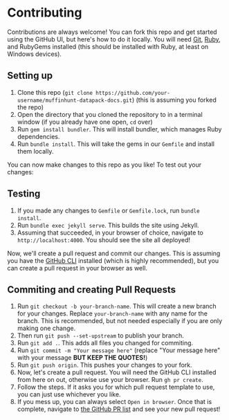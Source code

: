 # Contributing

Contributions are always welcome! You can fork this repo and get started using the GitHub UI, but here's how to do it locally. You will need [Git](https://git-scm.com/downloads), [Ruby](https://www.ruby-lang.org/en/), and RubyGems installed (this should be installed with Ruby, at least on Windows devices).

## Setting up

1. Clone this repo (`git clone https://github.com/your-username/muffinhunt-datapack-docs.git`) (this is assuming you forked the repo)
2. Open the directory that you cloned the repository to in a terminal window (if you already have one open, `cd` over)
3. Run `gem install bundler`. This will install bundler, which manages Ruby dependencies.
4. Run `bundle install`. This will take the gems in our `Gemfile` and install them locally.

You can now make changes to this repo as you like! To test out your changes:

## Testing

1. If you made any changes to `Gemfile` or `Gemfile.lock`, run `bundle install`.
2. Run `bundle exec jekyll serve`. This builds the site using Jekyll.
3. Assuming that succeeded, in your browser of choice, navigate to `http://localhost:4000`. You should see the site all deployed!

Now, we'll create a pull request and commit our changes. This is assuming you have the [GitHub CLI](https://cli.github.com/) installed (which is highly recommended), but you can create a pull request in your browser as well.

## Commiting and creating Pull Requests

1. Run `git checkout -b your-branch-name`. This will create a new branch for your changes. Replace `your-branch-name` with any name for the branch. This is recommended, but not needed especially if you are only making one change.
2. Then run `git push --set-upstream` to publish your branch.
3. Run `git add .`. This adds all files you changed for commiting.
4. Run `git commit -m "Your message here"` (replace "Your message here" with your message **BUT KEEP THE QUOTES!**)
5. Run `git push origin`. This pushes your changes to your fork.
6. Now, let's create a pull request. You will need the GitHub CLI installed from here on out, otherwise use your browser. Run `gh pr create`.
7. Follow the steps. If it asks you for which pull request template to use, you can just use whichever you like.
8. If you mess up, you can always select `Open in browser`. Once that is complete, navigate to [the GitHub PR list](https://github.com/osfanmuffin/muffinhunt-datapack-docs/pulls) and see your new pull request!

